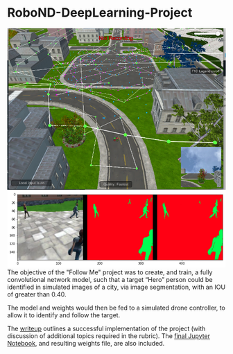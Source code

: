 # RoboND-DeepLearning-Project

![Data Recording path](followme_image1.png)
![Image segmentation](followme_image2.png)
The objective of the "Follow Me" project was to create, and train, a fully convolutional network model, such that a target “Hero” person could be identified in simulated images of a city, via image segmentation, with an IOU of greater than 0.40.

The model and weights would then be fed to a simulated drone controller, to allow it to identify and follow the target.

The [writeup](writeup.pdf) outlines a successful implementation of the project (with discussion of additional topics required in the rubric). The [final Jupyter Notebook](code/model_training.ipynb), and resulting weights file, are also included.

